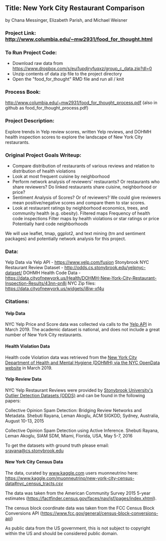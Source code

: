 ## Title: New York City Restaurant Comparison
by Chana Messinger, Elizabeth Parish, and Michael Weisner

### Project Link: http://www.columbia.edu/~mw2931/food_for_thought.html

### To Run Project Code:

+ Download raw data from https://www.dropbox.com/s/eui1updjryfuqxz/group_c_data.zip?dl=0
+ Unzip contents of data zip file to the project directory
+ Open the "food_for_thought" RMD file and run all / knit

### Process Book: 
http://www.columbia.edu/~mw2931/food_for_thought_process.pdf (also in github as food_for_thought_process.pdf)

### Project Description:

Explore trends in Yelp review scores, written Yelp reviews, and DOHMH health inspection scores to explore the landscape of New York City restaurants.

### Original Project Goals Writeup:

+ Compare distribution of restaurants of various reviews and relation to distribution of health violations
+ Look at most frequent cuisine by neighborhood
+ Perform network analysis of reviewers' restaurants? Or restaurants who share reviewers?
Do linked restaurants share cuisine, neighborhood or price?
+ Sentiment Analysis of Scores? Or of reviewers? We could give reviewers mean positive/negative scores and compare them to star scores.
+ Look at restaurant ratings by neighborhood economics, trees, and community health (e.g. obesity).
Filtered maps
Frequency of health code inspections
Filter maps by health violations or star ratings or price
Potentially hard code neighborhoods


We will use leaflet, tmap, ggplot2, and text mining (tm and sentiment packages) and potentially network analysis for this project. 

### Data:

Yelp Data via Yelp API - https://www.yelp.com/fusion
Stonybrook NYC Restaurant Review Dataset - http://odds.cs.stonybrook.edu/yelpnyc-dataset/
DOHMH Health Code Data - https://data.cityofnewyork.us/Health/DOHMH-New-York-City-Restaurant-Inspection-Results/43nn-pn8j
NYC Zip files: https://data.cityofnewyork.us/widgets/i8iw-xf4u

### Citations:

#### Yelp Data
NYC Yelp Price and Score data was collected via calls to the [Yelp API](https://www.yelp.com/developers/documentation/v3) in March 2019. The academic dataset is national, and does not include a great number of New York City restaurants.

#### Health Violation Data
Health code Violation data was retrieved from the [New York City Department of Health and Mental Hygiene (DOHMH) via the NYC OpenData website](https://data.cityofnewyork.us/Health/DOHMH-New-York-City-Restaurant-Inspection-Results/43nn-pn8j) in March 2019.


#### Yelp Review Data
NYC Yelp Restaurant Reviews were provided by [Stonybrook University's Outlier Detection Datasets (ODDS)](http://odds.cs.stonybrook.edu/yelpnyc-dataset/) and can be found in the following papers:

Collective Opinion Spam Detection: Bridging Review Networks and Metadata. Shebuti Rayana, Leman Akoglu, ACM SIGKDD, Sydney, Australia, August 10-13, 2015

Collective Opinion Spam Detection using Active Inference. Shebuti Rayana, Leman Akoglu, SIAM SDM, Miami, Florida, USA, May 5-7, 2016

To get the datasets with ground truth please email: srayana@cs.stonybrook.edu

#### New York City Census Data
The data, curated by www.kaggle.com users muonneutrino here:
https://www.kaggle.com/muonneutrino/new-york-city-census-data#nyc_census_tracts.csv

The data was taken from the American Community Survey 2015 5-year estimates (https://factfinder.census.gov/faces/nav/jsf/pages/index.xhtml).

The census block coordinate data was taken from the FCC Census Block Conversions API (https://www.fcc.gov/general/census-block-conversions-api)

As public data from the US government, this is not subject to copyright within the US and should be considered public domain.
